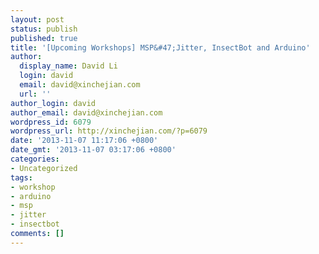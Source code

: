 ```yaml
---
layout: post
status: publish
published: true
title: '[Upcoming Workshops] MSP&#47;Jitter, InsectBot and Arduino'
author:
  display_name: David Li
  login: david
  email: david@xinchejian.com
  url: ''
author_login: david
author_email: david@xinchejian.com
wordpress_id: 6079
wordpress_url: http://xinchejian.com/?p=6079
date: '2013-11-07 11:17:06 +0800'
date_gmt: '2013-11-07 03:17:06 +0800'
categories:
- Uncategorized
tags:
- workshop
- arduino
- msp
- jitter
- insectbot
comments: []
---
```

<style type="text&#47;css">
		#outlook a{<br />
			padding:0;<br />
		}<br />
		body{<br />
			width:100% !important;<br />
		}<br />
		.ReadMsgBody{<br />
			width:100%;<br />
		}<br />
		.ExternalClass{<br />
			width:100%;<br />
		}<br />
		body{<br />
			-webkit-text-size-adjust:none;<br />
		}<br />
		body{<br />
			margin:0;<br />
			padding:0;<br />
		}<br />
		img{<br />
			border:0;<br />
			height:auto;<br />
			line-height:100%;<br />
			outline:none;<br />
			text-decoration:none;<br />
		}<br />
		table td{<br />
			border-collapse:collapse;<br />
		}<br />
		#bodyTable{<br />
			height:100% !important;<br />
			margin:0;<br />
			padding:0;<br />
			width:100% !important;<br />
		}<br />
		body,#bodyTable,.productImageBlock{<br />
			background-color:#DEE0E2;<br />
		}<br />
		.borderBar{<br />
			background-image:url('http:&#47;&#47;gallery.mailchimp.com&#47;27aac8a65e64c994c4416d6b8&#47;images&#47;diagborder.png');<br />
			background-position:top left;<br />
			background-repeat:repeat;<br />
			height:5px !important;<br />
		}<br />
		h1{<br />
			color:#3F3A38;<br />
			display:block;<br />
			font-family:Georgia;<br />
			font-size:40px;<br />
			font-weight:normal;<br />
			line-height:100%;<br />
			letter-spacing:normal;<br />
			margin-top:0;<br />
			margin-right:0;<br />
			margin-bottom:10px;<br />
			margin-left:0;<br />
			text-align:left;<br />
		}<br />
		h2{<br />
			color:#3F3A38;<br />
			display:block;<br />
			font-family:Georgia;<br />
			font-size:24px;<br />
			font-weight:normal;<br />
			line-height:100%;<br />
			letter-spacing:normal;<br />
			margin-top:0;<br />
			margin-right:0;<br />
			margin-bottom:10px;<br />
			margin-left:0;<br />
			text-align:left;<br />
		}<br />
		h3{<br />
			color:#ED5E29;<br />
			display:block;<br />
			font-family:Georgia;<br />
			font-size:16px;<br />
			font-weight:normal;<br />
			line-height:100%;<br />
			letter-spacing:normal;<br />
			margin-top:0;<br />
			margin-right:0;<br />
			margin-bottom:10px;<br />
			margin-left:0;<br />
			text-align:left;<br />
		}<br />
		h4{<br />
			color:#3F3A38;<br />
			display:block;<br />
			font-family:Georgia;<br />
			font-size:12px;<br />
			font-weight:normal;<br />
			line-height:100%;<br />
			letter-spacing:normal;<br />
			margin-top:0;<br />
			margin-right:0;<br />
			margin-bottom:10px;<br />
			margin-left:0;<br />
			text-align:left;<br />
		}<br />
		.preheaderContent{<br />
			color:#505050;<br />
			font-family:Helvetica;<br />
			font-size:11px;<br />
			line-height:125%;<br />
			text-align:left;<br />
		}<br />
		.preheaderContent a:link,.preheaderContent a:visited,.preheaderContent a .yshortcuts {<br />
			color:#505050;<br />
			font-weight:normal;<br />
			text-decoration:underline;<br />
		}<br />
		#templateHeader{<br />
			background-color:#F8F8F8;<br />
			border-top:10px solid #A6BFC9;<br />
		}<br />
		.headerContent{<br />
			color:#505050;<br />
			font-family:Helvetica;<br />
			font-size:18px;<br />
			font-weight:bold;<br />
			line-height:100%;<br />
			padding-top:20px;<br />
			padding-right:40px;<br />
			padding-bottom:20px;<br />
			padding-left:40px;<br />
			text-align:left;<br />
			vertical-align:middle;<br />
		}<br />
		.headerContent a:link,.headerContent a:visited,.headerContent a .yshortcuts {<br />
			color:#505050;<br />
			font-weight:normal;<br />
			text-decoration:underline;<br />
		}<br />
		#headerImage{<br />
			height:auto;<br />
			max-width:600px !important;<br />
		}<br />
		#templateBody{<br />
			background-color:#F8F8F8;<br />
		}<br />
		.upperBodyContent{<br />
			color:#43404D;<br />
			font-family:Georgia;<br />
			font-size:16px;<br />
			line-height:150%;<br />
			text-align:left;<br />
		}<br />
		.upperBodyContent a:link,.upperBodyContent a:visited,.upperBodyContent a .yshortcuts {<br />
			color:#ED5E29;<br />
			font-weight:normal;<br />
			text-decoration:none;<br />
		}<br />
		.upperTemplateButton{<br />
			-moz-border-radius:5px;<br />
			-webkit-border-radius:5px;<br />
			background-color:#ED5E29;<br />
			border-radius:5px;<br />
		}<br />
		.upperTemplateButtonContent,.upperTemplateButtonContent a:link,.upperTemplateButtonContent a:visited,.upperTemplateButtonContent a .yshortcuts {<br />
			color:#FFFFFF;<br />
			font-family:Georgia;<br />
			font-size:31px;<br />
			font-weight:normal;<br />
			text-align:center;<br />
			text-decoration:none;<br />
		}<br />
		.lowerBodyContent{<br />
			color:#43404D;<br />
			font-family:Georgia;<br />
			font-size:14px;<br />
			line-height:125%;<br />
			text-align:left;<br />
		}<br />
		.lowerBodyContent a:link,.lowerBodyContent a:visited,.lowerBodyContent a .yshortcuts {<br />
			color:#ED5E29;<br />
			font-weight:normal;<br />
			text-decoration:none;<br />
		}<br />
		.lowerTemplateButton{<br />
			-moz-border-radius:5px;<br />
			-webkit-border-radius:5px;<br />
			background-color:#ED5E29;<br />
			border-radius:5px;<br />
		}<br />
		.lowerTemplateButtonContent,.lowerTemplateButtonContent a:link,.lowerTemplateButtonContent a:visited,.lowerTemplateButtonContent a .yshortcuts {<br />
			color:#FFFFFF;<br />
			font-family:Georgia;<br />
			font-size:19px;<br />
			font-weight:normal;<br />
			text-align:center;<br />
			text-decoration:none;<br />
		}<br />
		.bodyContent img{<br />
			display:inline;<br />
			height:auto;<br />
		}<br />
		#templateFooter{<br />
			background-color:#F8F8F8;<br />
			border-bottom:10px solid #A6BFC9;<br />
		}<br />
		.footerContent{<br />
			color:#3F3A38;<br />
			font-family:Georgia;<br />
			font-size:12px;<br />
			line-height:150%;<br />
			text-align:center;<br />
		}<br />
		.footerContent a:link,.footerContent a:visited,.footerContent a .yshortcuts {<br />
			color:#EB4102;<br />
			font-weight:normal;<br />
			text-decoration:underline;<br />
		}<br />
		.footerContent img{<br />
			display:inline;<br />
		}<br />
		#monkeyRewards img{<br />
			max-width:190px;<br />
		}<br />
<&#47;style></p>
<div leftmargin="0" marginwidth="0" topmargin="0" marginheight="0" offset="0" style="-webkit-text-size-adjust: none;margin: 0;padding: 0;background-color: #DEE0E2;width: 100% !important;">
    	<center></p>
<table border="0" cellpadding="0" cellspacing="0" height="100%" width="100%" id="bodyTable" style="margin: 0;padding: 0;background-color: #DEE0E2;height: 100% !important;width: 100% !important;">
<tr>
<td align="center" valign="top" style="padding-bottom: 40px;border-collapse: collapse;">
                    	<!-- &#47;&#47; BEGIN CONTAINER --></p>
<table border="0" cellpadding="0" cellspacing="0" width="600" id="templateContainer">
<tr>
<td align="center" valign="top" style="padding-bottom: 20px;border-collapse: collapse;">
                                    <!-- &#47;&#47; BEGIN PREHEADER --></p>
<table border="0" cellpadding="0" cellspacing="0" width="600" id="templatePreheader">
<tr>
<td align="center" valign="top" style="padding-top: 10px;padding-bottom: 10px;border-collapse: collapse;">
<table border="0" cellpadding="0" cellspacing="0" width="100%">
<tr>
<td valign="top" class="preheaderContent" style="border-collapse: collapse;color: #505050;font-family: Helvetica;font-size: 11px;line-height: 125%;text-align: left;">
                                                            Use this area to offer a short teaser of your email's content. Text here will show in the preview area of some email clients.<br />
                                                        <&#47;td><br />
                                                        <!-- *|IFNOT:ARCHIVE_PAGE|* --></p>
<td width="20" style="border-collapse: collapse;">
                                                            <br><br />
                                                        <&#47;td></p>
<td valign="top" width="200" class="preheaderContent" style="border-collapse: collapse;color: #505050;font-family: Helvetica;font-size: 11px;line-height: 125%;text-align: left;">
                                                            Email not displaying correctly?<br><a href="*|ARCHIVE|*" target="_blank" style="color: #505050;font-weight: normal;text-decoration: underline;">View it in your browser<&#47;a>.<br />
                                                        <&#47;td><br />
                                                        <!-- *|END:IF|* --><br />
                                                    <&#47;tr><br />
                                                <&#47;table><br />
                                            <&#47;td><br />
                                        <&#47;tr><br />
                                    <&#47;table><br />
                                    <!-- END PREHEADER \\ --><br />
                                <&#47;td><br />
                            <&#47;tr></p>
<tr>
<td align="center" valign="top" style="border-collapse: collapse;">
                                	<!-- &#47;&#47; BEGIN HEADER --></p>
<table border="0" cellpadding="0" cellspacing="0" width="600" id="templateHeader" style="background-color: #F8F8F8;border-top: 10px solid #A6BFC9;">
<tr>
<td align="center" valign="top" style="padding-top: 20px;padding-bottom: 20px;border-collapse: collapse;">
<table border="0" cellpadding="0" cellspacing="0" width="100%">
<tr>
<td class="headerContent" style="border-collapse: collapse;color: #505050;font-family: Helvetica;font-size: 18px;font-weight: bold;line-height: 100%;padding-top: 20px;padding-right: 40px;padding-bottom: 20px;padding-left: 40px;text-align: left;vertical-align: middle;">
                                                            <img src="https:&#47;&#47;gallery.mailchimp.com&#47;98ab15cb868dfa090df3d6f81&#47;images&#47;untitled.2.14c9fdf.jpg" alt="" border="0" style="border: px none;border-color: ;border-style: none;border-width: px;height: 200px;width: 148px;margin: 0;padding: 0;max-width: 600px;line-height: 100%;outline: none;text-decoration: none;" width="148" height="200" id="headerImage campaign-icon"><br />
                                                        <&#47;td><br />
                                                    <&#47;tr></p>
<tr>
<td class="headerContent" style="border-collapse: collapse;color: #505050;font-family: Helvetica;font-size: 18px;font-weight: bold;line-height: 100%;padding-top: 20px;padding-right: 40px;padding-bottom: 20px;padding-left: 40px;text-align: left;vertical-align: middle;">
<h1 style="color: #3F3A38;display: block;font-family: Georgia;font-size: 40px;font-weight: normal;line-height: 100%;letter-spacing: normal;margin-top: 0;margin-right: 0;margin-bottom: 10px;margin-left: 0;text-align: left;">
	Workshops | 工作坊<&#47;h1></p>
<h3 style="color: #ED5E29;display: block;font-family: Georgia;font-size: 16px;font-weight: normal;line-height: 100%;letter-spacing: normal;margin-top: 0;margin-right: 0;margin-bottom: 10px;margin-left: 0;text-align: left;">
	<i>Learn how to make all kinds of stuffs!&nbsp;<&#47;i><&#47;h3><br />
<&#47;td><br />
                                                    <&#47;tr><br />
                                                <&#47;table><br />
                                            <&#47;td><br />
                                        <&#47;tr><br />
                                    <&#47;table><br />
                                    <!-- END HEADER \\ --><br />
                                <&#47;td><br />
                            <&#47;tr></p>
<tr>
<td align="center" valign="top" style="border-collapse: collapse;">
                                	<!-- &#47;&#47; BEGIN BODY --></p>
<table border="0" cellpadding="0" cellspacing="0" width="600" id="templateBody" style="background-color: #F8F8F8;">
<tr mc:repeatable="repeat_1" mc:repeatindex="0" mc:hideable="hideable_repeat_1_1" mchideable="hideable_repeat_1_1">
<td align="center" valign="top" style="padding-bottom: 40px;border-collapse: collapse;">
<table border="0" cellpadding="0" cellspacing="0" width="100%">
<tr>
<td align="center" valign="top" style="padding-bottom: 20px;border-collapse: collapse;">
<table border="0" cellpadding="0" cellspacing="0" width="100%">
<tr>
<td class="borderBar" background="http:&#47;&#47;gallery.mailchimp.com&#47;27aac8a65e64c994c4416d6b8&#47;images&#47;diagborder.png" style="border-collapse: collapse;background-image: url(http:&#47;&#47;gallery.mailchimp.com&#47;27aac8a65e64c994c4416d6b8&#47;images&#47;diagborder.png);background-position: top left;background-repeat: repeat;height: 5px !important;">
                                                                        <img src="http:&#47;&#47;gallery.mailchimp.com&#47;2425ea8ad3&#47;images&#47;blank.gif" height="5" width="5" style="display: block;border: 0;height: auto;line-height: 100%;outline: none;text-decoration: none;"><br />
                                                                    <&#47;td><br />
                                                                <&#47;tr></p>
<tr>
<td style="border-collapse: collapse;">
                                                                        <img src="https:&#47;&#47;gallery.mailchimp.com&#47;98ab15cb868dfa090df3d6f81&#47;images&#47;untitled.3.jpg" alt="" border="0" style="border: px none;border-color: ;border-style: none;border-width: px;height: 600px;width: 450px;margin: 0;padding: 0;max-width: 600px;line-height: 100%;outline: none;text-decoration: none;" width="450" height="600"><br />
                                                                    <&#47;td><br />
                                                                <&#47;tr></p>
<tr>
<td class="borderBar" background="http:&#47;&#47;gallery.mailchimp.com&#47;27aac8a65e64c994c4416d6b8&#47;images&#47;diagborder.png" style="border-collapse: collapse;background-image: url(http:&#47;&#47;gallery.mailchimp.com&#47;27aac8a65e64c994c4416d6b8&#47;images&#47;diagborder.png);background-position: top left;background-repeat: repeat;height: 5px !important;">
                                                                        <img src="http:&#47;&#47;gallery.mailchimp.com&#47;2425ea8ad3&#47;images&#47;blank.gif" height="5" width="5" style="display: block;border: 0;height: auto;line-height: 100%;outline: none;text-decoration: none;"><br />
                                                                    <&#47;td><br />
                                                                <&#47;tr><br />
                                                            <&#47;table><br />
                                                        <&#47;td><br />
                                                    <&#47;tr></p>
<tr>
<td align="center" valign="top" style="padding-right: 40px;padding-left: 40px;border-collapse: collapse;">
<table border="0" cellpadding="0" cellspacing="0" width="100%">
<tr>
<td valign="top" width="300" class="upperBodyContent" style="border-collapse: collapse;color: #43404D;font-family: Georgia;font-size: 16px;line-height: 150%;text-align: left;">
<h2 style="color: #3F3A38;display: block;font-family: Georgia;font-size: 24px;font-weight: normal;line-height: 100%;letter-spacing: normal;margin-top: 0;margin-right: 0;margin-bottom: 10px;margin-left: 0;text-align: left;">
	MSP&#47;Jitter Workshop (Nov 9-10)<br><br />
	<br><br />
	<span style="font-size:14px;"><strong style="display: inline; font-size: 13px; color: rgb(0, 0, 0); line-height: normal;">Max<&#47;strong><span style="color: rgb(0, 0, 0); line-height: normal;">&nbsp;is the environment you use to create visual programs, called patches, plus a set of building blocks (called objects) used in those programs.&nbsp;<&#47;span><strong style="display: inline; font-size: 13px; color: rgb(0, 0, 0); line-height: normal;">MSP<&#47;strong><span style="color: rgb(0, 0, 0); line-height: normal;">&nbsp;is a set of Max objects for audio and signal processing.&nbsp;<&#47;span><strong style="display: inline; font-size: 13px; color: rgb(0, 0, 0); line-height: normal;">Jitter<&#47;strong><span style="color: rgb(0, 0, 0); line-height: normal;">&nbsp;is a set of Max objects for video, graphics, and matrix data processing.&nbsp;<&#47;span><&#47;span><&#47;h2><br />
<span style="font-size:14px;">MAX是您使用的环境，创造视听节目，被称为修补程序，加上这些程序中使用了一套积木（称为对象）。 MSP是一组音频信号处理的最大对象。Jitter是最大的一组视频，图形和矩阵数据处理的对象。<&#47;span><&#47;td></p>
<td width="40" style="border-collapse: collapse;">
                                                                        <br><br />
                                                                    <&#47;td></p>
<td valign="top" width="180" style="border-collapse: collapse;">
<div class="upperBodyContent" style="color: #43404D;font-family: Georgia;font-size: 16px;line-height: 150%;text-align: left;">
<h4 style="color: #3F3A38;display: block;font-family: Georgia;font-size: 12px;font-weight: normal;line-height: 100%;letter-spacing: normal;margin-top: 0;margin-right: 0;margin-bottom: 10px;margin-left: 0;text-align: left;">
	<strong>Two days<&#47;strong> workshop for<&#47;h4></p>
<h1 style="color: #3F3A38;display: block;font-family: Georgia;font-size: 40px;font-weight: normal;line-height: 100%;letter-spacing: normal;margin-top: 0;margin-right: 0;margin-bottom: 10px;margin-left: 0;text-align: left;">
	<span style="font-size:32px;"><span style="color: rgb(0, 0, 0); font-family: Georgia, Baskerville, Palatino, Times; line-height: 19px; background-color: rgb(246, 246, 246);">&yen;600<&#47;span><&#47;span><&#47;h1><br />
<&#47;div><br />
                                                                        <br></p>
<table border="0" cellpadding="0" cellspacing="0" class="upperTemplateButton" style="-moz-border-radius: 5px;-webkit-border-radius: 5px;background-color: #ED5E29;border-radius: 5px;">
<tr>
<td align="center" valign="middle" class="upperTemplateButtonContent" style="padding-top: 15px;padding-right: 20px;padding-bottom: 15px;padding-left: 20px;border-collapse: collapse;color: #FFFFFF;font-family: Georgia;font-size: 31px;font-weight: normal;text-align: center;text-decoration: none;"><a href="http:&#47;&#47;xinchejian.com&#47;event2&#47;upcoming-workshop&#47;?ee=195" target="_self" style="color: #FFFFFF;font-family: Georgia;font-size: 31px;font-weight: normal;text-align: center;text-decoration: none;"><i>Sing up!<&#47;i><&#47;a><&#47;td><br />
                                                                            <&#47;tr><br />
                                                                        <&#47;table><br />
                                                                    <&#47;td><br />
                                                                <&#47;tr><br />
                                                            <&#47;table><br />
                                                        <&#47;td><br />
                                                    <&#47;tr><br />
                                                <&#47;table><br />
                                            <&#47;td><br />
                                        <&#47;tr></p>
<tr mc:repeatable="repeat_2" mc:repeatindex="0">
<td align="center" valign="top" style="padding-top: 20px;padding-right: 40px;padding-bottom: 20px;padding-left: 40px;border-collapse: collapse;">
<table border="0" cellpadding="0" cellspacing="0" width="520">
<tr>
<td valign="top" width="250" style="border-collapse: collapse;">
<table border="0" cellpadding="10" cellspacing="0" width="100%" class="productImageBlock" style="border: 1px solid #BBBBBB;background-color: #DEE0E2;">
<tr>
<td width="230" style="border-collapse: collapse;">
                                                                    	<img src="http:&#47;&#47;gallery.mailchimp.com&#47;98ab15cb868dfa090df3d6f81&#47;images&#47;untitled.4.1.jpg" alt="" border="0" style="border: px none;border-color: ;border-style: none;border-width: px;height: 152px;width: 230px;margin: 0;padding: 0;max-width: 230px;line-height: 100%;outline: none;text-decoration: none;" width="230" height="152" class="productImage"><br />
                                                                    <&#47;td><br />
                                                                <&#47;tr><br />
                                                            <&#47;table><br />
                                                        <&#47;td></p>
<td width="20" style="border-collapse: collapse;">
                                                        	<br><br />
                                                        <&#47;td></p>
<td valign="top" width="250" style="border-collapse: collapse;">
<table border="0" cellpadding="0" cellspacing="0" width="100%">
<tr>
<td class="borderBar" background="http:&#47;&#47;gallery.mailchimp.com&#47;27aac8a65e64c994c4416d6b8&#47;images&#47;diagborder.png" style="border-collapse: collapse;background-image: url(http:&#47;&#47;gallery.mailchimp.com&#47;27aac8a65e64c994c4416d6b8&#47;images&#47;diagborder.png);background-position: top left;background-repeat: repeat;height: 5px !important;">
                                                                        <img src="http:&#47;&#47;gallery.mailchimp.com&#47;2425ea8ad3&#47;images&#47;blank.gif" height="5" width="5" style="display: block;border: 0;height: auto;line-height: 100%;outline: none;text-decoration: none;"><br />
                                                                    <&#47;td><br />
                                                                <&#47;tr></p>
<tr>
<td valign="top" class="lowerBodyContent" style="padding-top: 15px;border-collapse: collapse;color: #43404D;font-family: Georgia;font-size: 14px;line-height: 125%;text-align: left;">
<h2 style="color: #3F3A38;display: block;font-family: Georgia;font-size: 24px;font-weight: normal;line-height: 100%;letter-spacing: normal;margin-top: 0;margin-right: 0;margin-bottom: 10px;margin-left: 0;text-align: left;">
	InsectBot<br><br />
	(Nov 16 2pm)<br><br />
	<br><br />
	虫虫机器人<br><br />
	(11月16号 2pm)<&#47;h2></p>
<p style="font-size: 13px; color: rgb(0, 0, 0); font-family: Georgia, Baskerville, Palatino, Times; line-height: 19px; background-color: rgb(246, 246, 246);">
	<strong>Come build your world-destroying INSECTBOT.<&#47;strong><&#47;p></p>
<p style="font-size: 13px; color: rgb(0, 0, 0); font-family: Georgia, Baskerville, Palatino, Times; line-height: 19px; background-color: rgb(246, 246, 246);">
	Audience: any person aged from 5 ~ 99 interested in robotics ;-)<br><br />
	Bring your own notebook<&#47;p></p>
<p style="font-size: 13px; color: rgb(0, 0, 0); font-family: Georgia, Baskerville, Palatino, Times; line-height: 19px; background-color: rgb(246, 246, 246);">
	The Insectbot kit includes the following:<br><br />
	－ Arduino board<br><br />
	－ 2 Servo<br><br />
	－ 1 Ultrasound distance sensor<br><br />
	－ Other materials for the robot structures<br><br />
	<br><br />
	参加人员：5岁到99岁对机器人有兴趣的小朋友！;-)<&#47;p></p>
<p style="font-size: 13px; color: rgb(0, 0, 0); font-family: Georgia, Baskerville, Palatino, Times; line-height: 19px; background-color: rgb(246, 246, 246);">
	需要自己准备笔记本<br><br />
	包含下列材料：<br><br />
	－ Arduino微控制器板<br><br />
	－ 舵机2个<br><br />
	－ 超音波距离传感器1个<br><br />
	－ 其他机器人结构材料<&#47;p><br />
<&#47;td><br />
                                                                <&#47;tr></p>
<tr>
<td align="left" valign="top" style="padding-top: 20px;border-collapse: collapse;">
<table border="0" cellpadding="0" cellspacing="0" width="100%">
<tr>
<td valign="top" class="lowerBodyContent" style="border-collapse: collapse;color: #43404D;font-family: Georgia;font-size: 14px;line-height: 125%;text-align: left;">
<h4 style="color: #3F3A38;display: block;font-family: Georgia;font-size: 12px;font-weight: normal;line-height: 100%;letter-spacing: normal;margin-top: 0;margin-right: 0;margin-bottom: 10px;margin-left: 0;text-align: left;">
	<strong>4 hours workshop<&#47;strong><&#47;h4></p>
<h2 style="color: #3F3A38;display: block;font-family: Georgia;font-size: 24px;font-weight: normal;line-height: 100%;letter-spacing: normal;margin-top: 0;margin-right: 0;margin-bottom: 10px;margin-left: 0;text-align: left;">
	<span style="font-size:32px;"><span style="background-color: rgb(246, 246, 246); color: rgb(0, 0, 0); font-family: Georgia, Baskerville, Palatino, Times; line-height: 19px;">&yen;250<&#47;span><&#47;span><&#47;h2><br />
<&#47;td></p>
<td width="20" style="border-collapse: collapse;">
                                                                                	<br><br />
                                                                                <&#47;td></p>
<td align="right" valign="top" style="border-collapse: collapse;">
<table border="0" cellpadding="0" cellspacing="0" class="lowerTemplateButton" style="-moz-border-radius: 5px;-webkit-border-radius: 5px;background-color: #ED5E29;border-radius: 5px;">
<tr>
<td align="center" valign="middle" class="lowerTemplateButtonContent" style="padding-top: 15px;padding-right: 20px;padding-bottom: 15px;padding-left: 20px;border-collapse: collapse;color: #FFFFFF;font-family: Georgia;font-size: 19px;font-weight: normal;text-align: center;text-decoration: none;"><a href="http:&#47;&#47;xinchejian.com&#47;event2&#47;upcoming-workshop&#47;?ee=196" target="_self" style="color: #FFFFFF;font-family: Georgia;font-size: 19px;font-weight: normal;text-align: center;text-decoration: none;"><i>Sign Up!<&#47;i><&#47;a><&#47;td><br />
                                                                                        <&#47;tr><br />
                                                                                    <&#47;table><br />
                                                                                <&#47;td><br />
                                                                            <&#47;tr><br />
                                                                        <&#47;table><br />
                                                                    <&#47;td><br />
                                                                <&#47;tr><br />
                                                            <&#47;table><br />
                                                        <&#47;td><br />
                                                    <&#47;tr><br />
                                                <&#47;table><br />
                                            <&#47;td><br />
                                        <&#47;tr><br />
<tr mc:repeatable="repeat_2" mc:repeatindex="1">
<td align="center" valign="top" style="padding-top: 20px;padding-right: 40px;padding-bottom: 20px;padding-left: 40px;border-collapse: collapse;">
<table border="0" cellpadding="0" cellspacing="0" width="520">
<tr>
<td valign="top" width="250" style="border-collapse: collapse;">
<table border="0" cellpadding="10" cellspacing="0" width="100%" class="productImageBlock" style="border: 1px solid #BBBBBB;background-color: #DEE0E2;">
<tr>
<td width="230" style="border-collapse: collapse;">
                                                                    	<img src="http:&#47;&#47;gallery.mailchimp.com&#47;98ab15cb868dfa090df3d6f81&#47;images&#47;untitled.5.1.jpg" alt="" border="0" style="border: px none;border-color: ;border-style: none;border-width: px;height: 131px;width: 230px;margin: 0;padding: 0;max-width: 230px;line-height: 100%;outline: none;text-decoration: none;" width="230" height="131" class="productImage"><br />
                                                                    <&#47;td><br />
                                                                <&#47;tr><br />
                                                            <&#47;table><br />
                                                        <&#47;td></p>
<td width="20" style="border-collapse: collapse;">
                                                        	<br><br />
                                                        <&#47;td></p>
<td valign="top" width="250" style="border-collapse: collapse;">
<table border="0" cellpadding="0" cellspacing="0" width="100%">
<tr>
<td class="borderBar" background="http:&#47;&#47;gallery.mailchimp.com&#47;27aac8a65e64c994c4416d6b8&#47;images&#47;diagborder.png" style="border-collapse: collapse;background-image: url(http:&#47;&#47;gallery.mailchimp.com&#47;27aac8a65e64c994c4416d6b8&#47;images&#47;diagborder.png);background-position: top left;background-repeat: repeat;height: 5px !important;">
                                                                        <img src="http:&#47;&#47;gallery.mailchimp.com&#47;2425ea8ad3&#47;images&#47;blank.gif" height="5" width="5" style="display: block;border: 0;height: auto;line-height: 100%;outline: none;text-decoration: none;"><br />
                                                                    <&#47;td><br />
                                                                <&#47;tr></p>
<tr>
<td valign="top" class="lowerBodyContent" style="padding-top: 15px;border-collapse: collapse;color: #43404D;font-family: Georgia;font-size: 14px;line-height: 125%;text-align: left;">
<h2 style="color: #3F3A38;display: block;font-family: Georgia;font-size: 24px;font-weight: normal;line-height: 100%;letter-spacing: normal;margin-top: 0;margin-right: 0;margin-bottom: 10px;margin-left: 0;text-align: left;">
	Get Started with Arduino&nbsp;<&#47;h2><br />
<span style="font-size:18px;">(Nov 17)<&#47;span><br><br />
<br><br />
<span style="font-size:24px;">Arduino入门工作坊<br><br />
<span style="font-size:18px;">(11月17号)<&#47;span><&#47;span><br><br />
<br><br />
<span style="color: rgb(0, 0, 0); font-family: Georgia, Baskerville, Palatino, Times; font-size: 13px; line-height: 19px; background-color: rgb(246, 246, 246);">Content of the workshop:<&#47;span><br style="color: rgb(0, 0, 0); font-family: Georgia, Baskerville, Palatino, Times; font-size: 13px; line-height: 19px; background-color: rgb(246, 246, 246);"><br />
<span style="color: rgb(0, 0, 0); font-family: Georgia, Baskerville, Palatino, Times; font-size: 13px; line-height: 19px; background-color: rgb(246, 246, 246);">* Introduction to Arduino: board, IDE<&#47;span><br style="color: rgb(0, 0, 0); font-family: Georgia, Baskerville, Palatino, Times; font-size: 13px; line-height: 19px; background-color: rgb(246, 246, 246);"><br />
<span style="color: rgb(0, 0, 0); font-family: Georgia, Baskerville, Palatino, Times; font-size: 13px; line-height: 19px; background-color: rgb(246, 246, 246);">* Build a few interesting circuit with a breadboard and Protoboard (soldering)<&#47;span><br style="color: rgb(0, 0, 0); font-family: Georgia, Baskerville, Palatino, Times; font-size: 13px; line-height: 19px; background-color: rgb(246, 246, 246);"><br />
<span style="color: rgb(0, 0, 0); font-family: Georgia, Baskerville, Palatino, Times; font-size: 13px; line-height: 19px; background-color: rgb(246, 246, 246);">* Followed by a discussion and Q&amp;A<&#47;span><br><br />
<br><br />
<span style="background-color: rgb(246, 246, 246); color: rgb(0, 0, 0); font-family: Georgia, Baskerville, Palatino, Times; font-size: 13px; line-height: 19px;">内容：<&#47;span><br></p>
<p style="font-size: 13px; color: rgb(0, 0, 0); font-family: Georgia, Baskerville, Palatino, Times; line-height: 19px; background-color: rgb(246, 246, 246);">
	* 入门Arduino（IDE &#47;编程&#47;挂接传感器）<br><br />
	* 动手做几个简单的电路与编程、实验板焊接<br><br />
	* 讨论与问答<&#47;p></p>
<div>
	&nbsp;<&#47;div><br />
<&#47;td><br />
                                                                <&#47;tr></p>
<tr>
<td align="left" valign="top" style="padding-top: 20px;border-collapse: collapse;">
<table border="0" cellpadding="0" cellspacing="0" width="100%">
<tr>
<td valign="top" class="lowerBodyContent" style="border-collapse: collapse;color: #43404D;font-family: Georgia;font-size: 14px;line-height: 125%;text-align: left;">
<h4 style="color: #3F3A38;display: block;font-family: Georgia;font-size: 12px;font-weight: normal;line-height: 100%;letter-spacing: normal;margin-top: 0;margin-right: 0;margin-bottom: 10px;margin-left: 0;text-align: left;">
	<strong>4 hours workshop<&#47;strong><&#47;h4></p>
<h2 style="color: #3F3A38;display: block;font-family: Georgia;font-size: 24px;font-weight: normal;line-height: 100%;letter-spacing: normal;margin-top: 0;margin-right: 0;margin-bottom: 10px;margin-left: 0;text-align: left;">
	&yen;150<&#47;h2><br />
<&#47;td></p>
<td width="20" style="border-collapse: collapse;">
                                                                                	<br><br />
                                                                                <&#47;td></p>
<td align="right" valign="top" style="border-collapse: collapse;">
<table border="0" cellpadding="0" cellspacing="0" class="lowerTemplateButton" style="-moz-border-radius: 5px;-webkit-border-radius: 5px;background-color: #ED5E29;border-radius: 5px;">
<tr>
<td align="center" valign="middle" class="lowerTemplateButtonContent" style="padding-top: 15px;padding-right: 20px;padding-bottom: 15px;padding-left: 20px;border-collapse: collapse;color: #FFFFFF;font-family: Georgia;font-size: 19px;font-weight: normal;text-align: center;text-decoration: none;"><a href="http:&#47;&#47;xinchejian.com&#47;event2&#47;upcoming-workshop&#47;?ee=23" target="_self" style="color: #FFFFFF;font-family: Georgia;font-size: 19px;font-weight: normal;text-align: center;text-decoration: none;"><i>Sign Up!<&#47;i><&#47;a><&#47;td><br />
                                                                                        <&#47;tr><br />
                                                                                    <&#47;table><br />
                                                                                <&#47;td><br />
                                                                            <&#47;tr><br />
                                                                        <&#47;table><br />
                                                                    <&#47;td><br />
                                                                <&#47;tr><br />
                                                            <&#47;table><br />
                                                        <&#47;td><br />
                                                    <&#47;tr><br />
                                                <&#47;table><br />
                                            <&#47;td><br />
                                        <&#47;tr><br />
                                    <&#47;table><br />
                                    <!-- END BODY \\ --><br />
                                <&#47;td><br />
                            <&#47;tr><br />
                        <&#47;table><br />
                        <!-- END CONTAINER \\ --><br />
                    <&#47;td><br />
                <&#47;tr><br />
            <&#47;table><br />
        <&#47;center><br />
<&#47;div></p>
